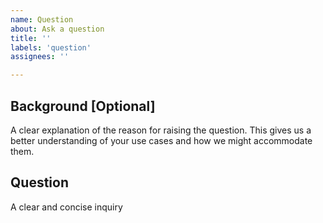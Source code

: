 ```yaml
---
name: Question
about: Ask a question
title: ''
labels: 'question'
assignees: ''

---
```


## Background [Optional]
A clear explanation of the reason for raising the question. 
This gives us a better understanding of your use cases and how we might accommodate them.

## Question
A clear and concise inquiry
